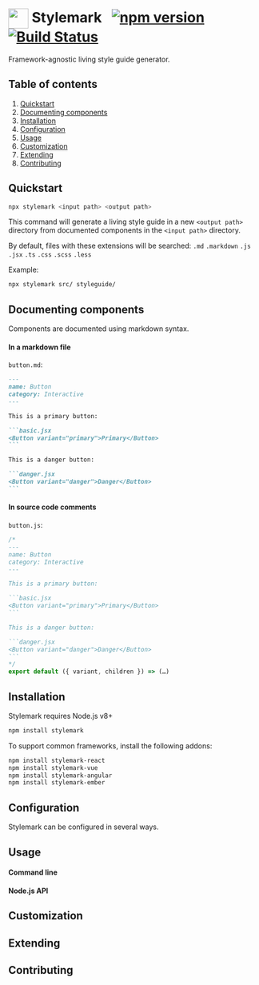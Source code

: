 # <img src="https://user-images.githubusercontent.com/1235062/63217295-06d97f00-c112-11e9-9082-930885bfffd8.png" width="40" valign="middle"> Stylemark &nbsp; [![npm version](https://badge.fury.io/js/stylemark.svg)](https://badge.fury.io/js/stylemark) [![Build Status](https://travis-ci.org/mpetrovich/stylemark.svg?branch=master)](https://travis-ci.org/mpetrovich/stylemark)

Framework-agnostic living style guide generator.

## Table of contents

1. [Quickstart](#quickstart)
1. [Documenting components](#documenting-components)
1. [Installation](#installation)
1. [Configuration](#configuration)
1. [Usage](#usage)
1. [Customization](#customization)
1. [Extending](#extending)
1. [Contributing](#contributing)

## Quickstart

```sh
npx stylemark <input path> <output path>
```

This command will generate a living style guide in a new `<output path>` directory from documented components in the `<input path>` directory.

By default, files with these extensions will be searched: `.md` `.markdown` `.js` `.jsx` `.ts` `.css` `.scss` `.less`

Example:

```sh
npx stylemark src/ styleguide/
```

## Documenting components

Components are documented using markdown syntax.

#### In a markdown file

`button.md`:

````md
---
name: Button
category: Interactive
---

This is a primary button:

```basic.jsx
<Button variant="primary">Primary</Button>
```

This is a danger button:

```danger.jsx
<Button variant="danger">Danger</Button>
```
````

#### In source code comments

`button.js`:

````js
/*
---
name: Button
category: Interactive
---

This is a primary button:

```basic.jsx
<Button variant="primary">Primary</Button>
```

This is a danger button:

```danger.jsx
<Button variant="danger">Danger</Button>
```
*/
export default ({ variant, children }) => (…)
````

## Installation

Stylemark requires Node.js v8+

```sh
npm install stylemark
```

To support common frameworks, install the following addons:

```sh
npm install stylemark-react
npm install stylemark-vue
npm install stylemark-angular
npm install stylemark-ember
```

## Configuration

Stylemark can be configured in several ways.

## Usage

#### Command line

#### Node.js API

## Customization

## Extending

## Contributing
